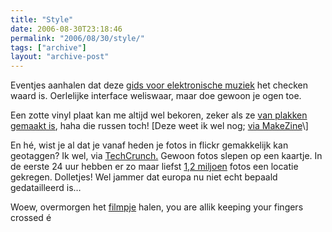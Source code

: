 ```yaml
---
title: "Style"
date: 2006-08-30T23:18:46
permalink: "2006/08/30/style/"
tags: ["archive"]
layout: "archive-post"
---
```

Eventjes aanhalen dat deze [gids voor elektronische muziek](http://www.di.fm/edmguide/edmguide.html "http://www.di.fm/edmguide/edmguide.html") het checken waard is. Oerlelijke interface weliswaar, maar doe gewoon je ogen toe.

Een zotte vinyl plaat kan me altijd wel bekoren, zeker als ze [van plakken gemaakt is](http://www.ohgizmo.com/2006/08/30/x-ray-sound-recordings/ "http://www.ohgizmo.com/2006/08/30/x-ray-sound-recordings/"), haha die russen toch! \[Deze weet ik wel nog; [via MakeZine](http://www.makezine.com/blog/archive/2006/08/xray_plates_as_record_duplicat.html?CMP=OTC-0D6B48984890 "http://www.makezine.com/blog/archive/2006/08/xray_plates_as_record_duplicat.html?CMP=OTC-0D6B48984890")\]

En hé, wist je al dat je vanaf heden je fotos in flickr gemakkelijk kan geotaggen? Ik wel, via [TechCrunch.](http://www.techcrunch.com/2006/08/28/flickr-to-launch-geo-tagging-today/ "http://www.techcrunch.com/2006/08/28/flickr-to-launch-geo-tagging-today/") Gewoon fotos slepen op een kaartje. In de eerste 24 uur hebben er zo maar liefst [1,2 miljoen](http://www.techcrunch.com/2006/08/29/12-million-flickr-photos-geotagged-in-24-hours/ "http://www.techcrunch.com/2006/08/29/12-million-flickr-photos-geotagged-in-24-hours/") fotos een locatie gekregen. Dolletjes! Wel jammer dat europa nu niet echt bepaald gedatailleerd is…

Woew, overmorgen het [filmpje](http://www.donebysimon.be/2006/08/28/brownie/ "http://www.donebysimon.be/2006/08/28/brownie/") halen, you are allik keeping your fingers crossed é
